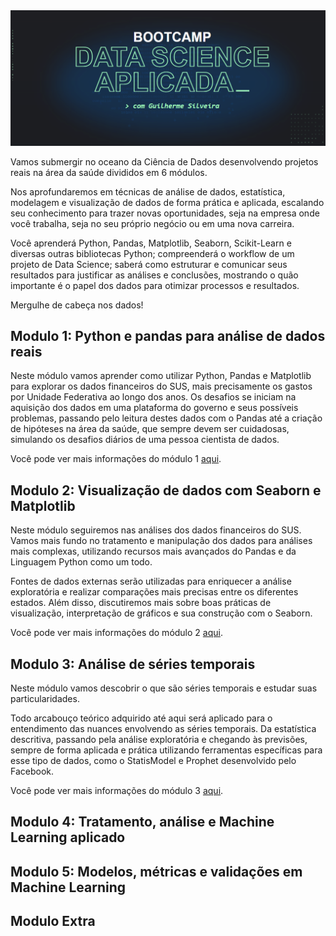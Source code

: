 <img src="https://github.com/iplusl/Bootcamp_Data_Science/raw/main/imagens/bootcamp_capa.png">

Vamos submergir no oceano da Ciência de Dados desenvolvendo projetos reais na área da saúde divididos em 6 módulos.

Nos aprofundaremos em técnicas de análise de dados, estatística, modelagem e visualização de dados de forma prática e aplicada, escalando seu conhecimento para trazer novas oportunidades, seja na empresa onde você trabalha, seja no seu próprio negócio ou em uma nova carreira.

Você aprenderá Python, Pandas, Matplotlib, Seaborn, Scikit-Learn e diversas outras bibliotecas Python; compreenderá o workflow de um projeto de Data Science; saberá como estruturar e comunicar seus resultados para justificar as análises e conclusões, mostrando o quão importante é o papel dos dados para otimizar processos e resultados.

Mergulhe de cabeça nos dados!

## Modulo 1: Python e pandas para análise de dados reais

Neste módulo vamos aprender como utilizar Python, Pandas e Matplotlib para explorar os dados financeiros do SUS, mais precisamente os gastos por Unidade Federativa ao longo dos anos. Os desafios se iniciam na aquisição dos dados em uma plataforma do governo e seus possíveis problemas, passando pelo leitura destes dados com o Pandas até a criação de hipóteses na área da saúde, que sempre devem ser cuidadosas, simulando os desafios diários de uma pessoa cientista de dados.

Você pode ver mais informações do módulo 1 <a href="https://github.com/iplusl/Bootcamp_Data_Science/blob/main/Modulo1/Modulo1.md">aqui</a>.

## Modulo 2: Visualização de dados com Seaborn e Matplotlib

Neste módulo seguiremos nas análises dos dados financeiros do SUS. Vamos mais fundo no tratamento e manipulação dos dados para análises mais complexas, utilizando recursos mais avançados do Pandas e da Linguagem Python como um todo.

Fontes de dados externas serão utilizadas para enriquecer a análise exploratória e realizar comparações mais precisas entre os diferentes estados. Além disso, discutiremos mais sobre boas práticas de visualização, interpretação de gráficos e sua construção com o Seaborn.

Você pode ver mais informações do módulo 2 <a href="https://github.com/iplusl/Bootcamp_Data_Science/blob/main/Modulo2/Modulo2.md">aqui</a>.

## Modulo 3: Análise de séries temporais

Neste módulo vamos descobrir o que são séries temporais e estudar suas particularidades.

Todo arcabouço teórico adquirido até aqui será aplicado para o entendimento das nuances envolvendo as séries temporais. Da estatística descritiva, passando pela análise exploratória e chegando às previsões, sempre de forma aplicada e prática utilizando ferramentas específicas para esse tipo de dados, como o StatisModel e Prophet desenvolvido pelo Facebook.

Você pode ver mais informações do módulo 3 <a href="https://github.com/iplusl/Bootcamp_Data_Science/blob/main/Modulo3/Modulo3.md">aqui</a>.

## Modulo 4: Tratamento, análise e Machine Learning aplicado

## Modulo 5: Modelos, métricas e validações em Machine Learning

## Modulo Extra
